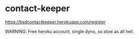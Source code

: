 # contact-keeper
https://bsdcontactkeeper.herokuapp.com/register

WARNING:
Free heroku account, single dyno, so slow as all hell.
